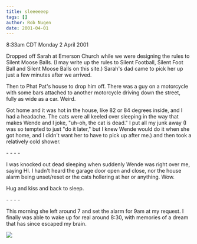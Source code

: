 ```yaml
---
title: sleeeeeep
tags: []
author: Rob Nugen
date: 2001-04-01
---
```


<title>Sleep after rally</title>
<p class=date>8:33am CDT Monday 2 April 2001</p>

<p>Dropped off Sarah at Emerson Church while we were designing the
rules to Silent Moose Balls.  (I may write up the rules to Silent
Football, Silent Foot Ball and Silent Moose Balls on this site.)
Sarah's dad came to pick her up just a few minutes after we arrived.</p>

<p>Then to Phat Pat's house to drop him off.  There was a guy on a
motorcycle with some bars attached to another motorcycle driving down
the street, fully as wide as a car.  Weird.</p>

<p>Got home and it was hot in the house, like 82 or 84 degrees inside,
and I had a headache.  The cats were all keeled over sleeping in the
way that makes Wende and I joke, "uh-oh, the cat is dead."  I put all
my junk away (I was so tempted to just "do it later," but I knew Wende
would do it when she got home, and I didn't want her to have to pick
up after me.) and then took a relatively cold shower.</p>

<p>- - - -</p>

<p>I was knocked out dead sleeping when suddenly Wende was right over
me, saying HI.  I hadn't heard the garage door open and close, nor the
house alarm being unset/reset or the cats hollering at her or
anything.  Wow.</p>

<p>Hug and kiss and back to sleep.</p>

<p>- - - -</p>

<p>This morning she left around 7 and set the alarm for 9am at my
request.  I finally was able to wake up for real around 8:30, with
memories of a dream that has since escaped my brain.</p>

<p><img src='/images/rob/wL-ROB.gif'/></p>

